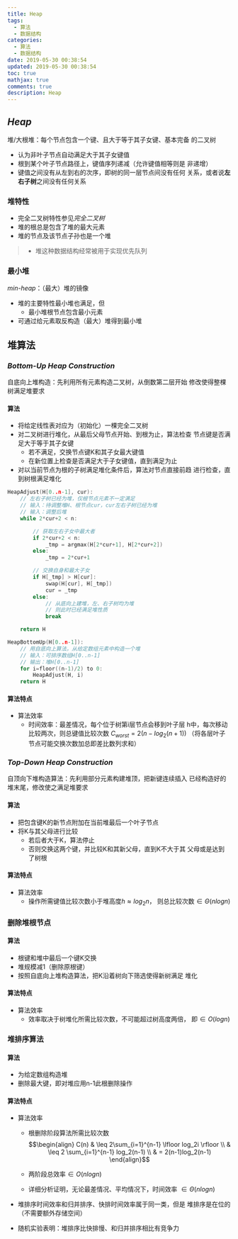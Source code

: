 ```yaml
---
title: Heap
tags:
  - 算法
  - 数据结构
categories:
  - 算法
  - 数据结构
date: 2019-05-30 00:38:54
updated: 2019-05-30 00:38:54
toc: true
mathjax: true
comments: true
description: Heap
---
```


##	*Heap*

堆/大根堆：每个节点包含一个键、且大于等于其子女键、基本完备
的二叉树

-	认为非叶子节点自动满足大于其子女键值
-	根到某个叶子节点路径上，键值序列递减（允许键值相等则是
	非递增）
-	键值之间没有从左到右的次序，即树的同一层节点间没有任何
	关系，或者说**左右子树**之间没有任何关系

###	堆特性

-	完全二叉树特性参见*完全二叉树*
-	堆的根总是包含了堆的最大元素
-	堆的节点及该节点子孙也是一个堆

> - 堆这种数据结构经常被用于实现优先队列

###	最小堆

*min-heap*：（最大）堆的镜像

-	堆的主要特性最小堆也满足，但
	-	最小堆根节点包含最小元素
-	可通过给元素取反构造（最大）堆得到最小堆

##	堆算法

###	*Bottom-Up Heap Construction*

自底向上堆构造：先利用所有元素构造二叉树，从倒数第二层开始
修改使得整棵树满足堆要求

####	算法

-	将给定线性表对应为（初始化）一棵完全二叉树
-	对二叉树进行堆化，从最后父母节点开始、到根为止，算法检查
	节点键是否满足大于等于其子女键
	-	若不满足，交换节点键K和其子女最大键值
	-	在新位置上检查是否满足大于子女键值，直到满足为止
-	对以当前节点为根的子树满足堆化条件后，算法对节点直接前趋
	进行检查，直到树根满足堆化

```c
HeapAdjust(H[0..n-1], cur):
	// 左右子树已经为堆，仅根节点元素不一定满足
	// 输入：待调整堆H、根节点cur，cur左右子树已经为堆
	// 输入：调整后堆
	while 2*cur+2 < n:

		// 获取左右子女中最大者
		if 2*cur+2 < n:
			_tmp = argmax(H[2*cur+1], H[2*cur+2])
		else:
			_tmp = 2*cur+1

		// 交换自身和最大子女
		if H[_tmp] > H[cur]:
			swap(H[cur], H[_tmp])
			cur = _tmp
		else:
			// 从底向上建堆，左、右子树均为堆
			// 则此时已经满足堆性质
			break

	return H

HeapBottomUp(H[0..n-1]):
	// 用自底向上算法，从给定数组元素中构造一个堆
	// 输入：可排序数组H[0..n-1]
	// 输出：堆H[0..n-1]
	for i=floor((n-1)/2) to 0:
		HeapAdjust(H, i)
	return H
```

####	算法特点

-	算法效率
	-	时间效率：最差情况，每个位于树第i层节点会移到叶子层
		h中，每次移动比较两次，则总键值比较次数
		$C_{worst}=2(n-log_2(n+1))$
		（将各层叶子节点可能交换次数加总即差比数列求和）

###	*Top-Down Heap Construction*

自顶向下堆构造算法：先利用部分元素构建堆顶，把新键连续插入
已经构造好的堆末尾，修改使之满足堆要求

####	算法

-	把包含键K的新节点附加在当前堆最后一个叶子节点
-	将K与其父母进行比较
	-	若后者大于K，算法停止
	-	否则交换这两个键，并比较K和其新父母，直到K不大于其
		父母或是达到了树根

####	算法特点

-	算法效率
	-	操作所需键值比较次数小于堆高度$h \approx log_2 n$，
		则总比较次数$\in \Theta(nlogn)$

###	删除堆根节点

####	算法

-	根键和堆中最后一个键K交换
-	堆规模减1（删除原根键）
-	按照自底向上堆构造算法，把K沿着树向下筛选使得新树满足
	堆化

####	算法特点

-	算法效率
	-	效率取决于树堆化所需比较次数，不可能超过树高度两倍，
		即$\in O(logn)$

###	堆排序算法

####	算法

-	为给定数组构造堆
-	删除最大键，即对堆应用n-1此根删除操作

####	算法特点

-	算法效率
	-	根删除阶段算法所需比较次数
		$$\begin{align}
		C(n) & \leq 2\sum_{i=1}^{n-1} \lfloor log_2i \rfloor \\
			& \leq 2 \sum_{i=1}^{n-1} log_2(n-1) \\
			& = 2(n-1)log_2(n-1)
		\end{align}$$

	-	两阶段总效率$\in O(nlogn)$
	-	详细分析证明，无论最差情况、平均情况下，时间效率
		$\in \Theta(nlogn)$

-	堆排序时间效率和归并排序、快排时间效率属于同一类，但是
	堆排序是在位的（不需要额外存储空间）

-	随机实验表明：堆排序比快排慢、和归并排序相比有竞争力



